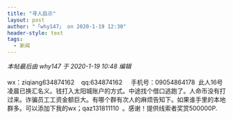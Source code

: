```yaml
---
title: "寻人启示"
layout: post
author: "「why147」 on 2020-1-19 12:30"
header-style: text
tags:
  - 新闻
---
```


<head></head>
<body>
 <i class="pstatus"> 本帖最后由 why147 于 2020-1-19 10:48 编辑 </i>
 <br> 
 <br> wx：ziqiang634874162&nbsp; &nbsp; qq:634874162&nbsp; &nbsp;&nbsp;&nbsp;手机号：09054864178&nbsp;&nbsp;此人16号凌晨已换汇名义。钱打入太阳城账户的方式。中途找个借口逃跑了。人命币没有打过来。诈骗员工工资金额巨大。有哪个群有次人的麻烦告知下。如果谁手里的本地群多。可以添加下我的wx；qaz131811110&nbsp;&nbsp;。感谢！提供线索者奖赏500000P.
 <br>
</body>


